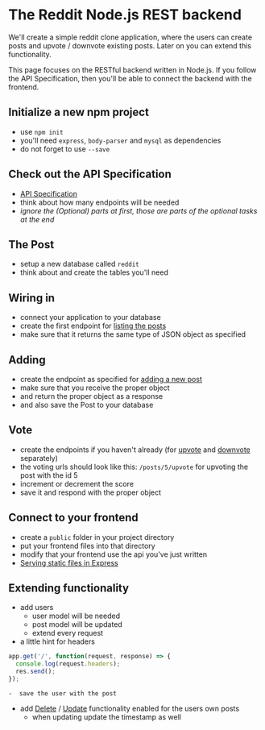 # The Reddit Node.js REST backend

We'll create a simple reddit clone application, where the users can create posts and upvote / downvote existing posts. Later on you can extend this functionality.

This page focuses on the RESTful backend written in Node.js. If you follow the API Specification, then you'll be able to connect the backend with the frontend.

## Initialize a new npm project

 -  use `npm init`
 -  you'll need `express`, `body-parser` and `mysql` as dependencies
 -  do not forget to use `--save`

## Check out the API Specification

 -  [API Specification](../apispec.md)
 -  think about how many endpoints will be needed
 -  *ignore the (Optional) parts at first, those are parts of the optional tasks at the end*


## The Post

 -  setup a new database called `reddit`
 -  think about and create the tables you'll need

## Wiring in

 -  connect your application to your database
 -  create the first endpoint for [listing the posts](../apispec.md#get-posts)
 -  make sure that it returns the same type of JSON object as specified

## Adding

 -  create the endpoint as specified for [adding a new post](../apispec.md#post-posts)
 -  make sure that you receive the proper object
 -  and return the proper object as a response
 -  and also save the Post to your database

## Vote

 -  create the endpoints if you haven't already (for [upvote](../apispec.md#put-postsidupvote) and [downvote](../apispec.md#put-postsiddownvote) separately)
 -  the voting urls should look like this: `/posts/5/upvote` for upvoting the post with the id 5
 -  increment or decrement the score
 -  save it and respond with the proper object

## Connect to your frontend

 -  create a `public` folder in your project directory
 -  put your frontend files into that directory
 -  modify that your frontend use the api you've just written
 -  [Serving static files in Express](https://expressjs.com/en/starter/static-files.html)

## Extending functionality

 -  add users
    -  user model will be needed
    -  post model will be updated
    -  extend every request
 -  a little hint for headers

```javascript
app.get('/', function(request, response) => {
  console.log(request.headers);
  res.send();
});
```

    -  save the user with the post
 -  add [Delete](../apispec.md#delete-postsid) / [Update](../apispec.md#put-postsid) functionality enabled for the users own posts
    -  when updating update the timestamp as well
